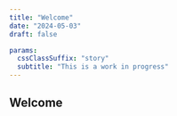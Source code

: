 ```yaml
---
title: "Welcome"
date: "2024-05-03"
draft: false

params:
  cssClassSuffix: "story"
  subtitle: "This is a work in progress"
---
```


## Welcome
